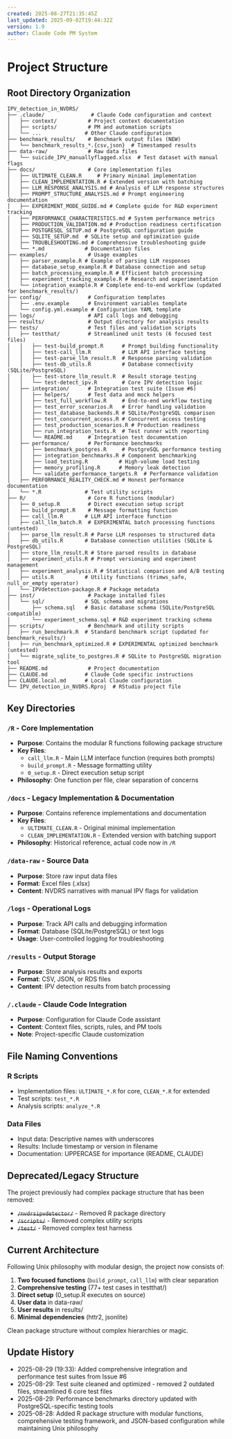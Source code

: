 ```yaml
---
created: 2025-08-27T21:35:45Z
last_updated: 2025-09-02T19:44:32Z
version: 1.9
author: Claude Code PM System
---
```


# Project Structure

## Root Directory Organization

```
IPV_detection_in_NVDRS/
├── .claude/               # Claude Code configuration and context
│   ├── context/          # Project context documentation
│   ├── scripts/          # PM and automation scripts
│   └── ...              # Other Claude configuration
├── benchmark_results/    # Benchmark output files (NEW)
│   └── benchmark_results_*.{csv,json}  # Timestamped results
├── data-raw/             # Raw data files
│   └── suicide_IPV_manuallyflagged.xlsx  # Test dataset with manual flags
├── docs/                 # Core implementation files
│   ├── ULTIMATE_CLEAN.R     # Primary minimal implementation
│   ├── CLEAN_IMPLEMENTATION.R # Extended version with batching
│   ├── LLM_RESPONSE_ANALYSIS.md # Analysis of LLM response structures
│   ├── PROMPT_STRUCTURE_ANALYSIS.md # Prompt engineering documentation
│   ├── EXPERIMENT_MODE_GUIDE.md # Complete guide for R&D experiment tracking
│   ├── PERFORMANCE_CHARACTERISTICS.md # System performance metrics
│   ├── PRODUCTION_VALIDATION.md # Production readiness certification
│   ├── POSTGRESQL_SETUP.md # PostgreSQL configuration guide
│   ├── SQLITE_SETUP.md  # SQLite setup and optimization guide
│   ├── TROUBLESHOOTING.md # Comprehensive troubleshooting guide
│   └── *.md             # Documentation files
├── examples/             # Usage examples
│   ├── parser_example.R # Example of parsing LLM responses
│   ├── database_setup_example.R # Database connection and setup
│   ├── batch_processing_example.R # Efficient batch processing
│   ├── experiment_tracking_example.R # Research and experimentation
│   └── integration_example.R # Complete end-to-end workflow (updated for benchmark_results/)
├── config/               # Configuration templates
│   ├── .env.example      # Environment variables template
│   └── config.yml.example # Configuration YAML template
├── logs/                 # API call logs and debugging
├── results/              # Output directory for analysis results
├── tests/                # Test files and validation scripts
│   ├── testthat/         # Streamlined unit tests (6 focused test files)
│   │   ├── test-build_prompt.R      # Prompt building functionality
│   │   ├── test-call_llm.R          # LLM API interface testing  
│   │   ├── test-parse_llm_result.R  # Response parsing validation
│   │   ├── test-db_utils.R          # Database connectivity (SQLite/PostgreSQL)
│   │   ├── test-store_llm_result.R  # Result storage testing
│   │   └── test-detect_ipv.R        # Core IPV detection logic
│   ├── integration/      # Integration test suite (Issue #6)
│   │   ├── helpers/      # Test data and mock helpers
│   │   ├── test_full_workflow.R     # End-to-end workflow testing
│   │   ├── test_error_scenarios.R   # Error handling validation
│   │   ├── test_database_backends.R # SQLite/PostgreSQL comparison
│   │   ├── test_concurrent_access.R # Concurrent access testing
│   │   ├── test_production_scenarios.R # Production readiness
│   │   ├── run_integration_tests.R  # Test runner with reporting
│   │   └── README.md     # Integration test documentation
│   ├── performance/      # Performance benchmarks
│   │   ├── benchmark_postgres.R     # PostgreSQL performance testing
│   │   ├── integration_benchmarks.R # Component benchmarking
│   │   ├── load_testing.R          # High-volume load testing
│   │   ├── memory_profiling.R      # Memory leak detection
│   │   └── validate_performance_targets.R  # Performance validation
│   ├── PERFORMANCE_REALITY_CHECK.md # Honest performance documentation
│   └── *.R              # Test utility scripts
├── R/                    # Core R functions (modular)
│   ├── 0_setup.R         # Direct execution setup script
│   ├── build_prompt.R    # Message formatting function
│   ├── call_llm.R       # LLM API interface function
│   ├── call_llm_batch.R  # EXPERIMENTAL batch processing functions (untested)
│   ├── parse_llm_result.R # Parse LLM responses to structured data
│   ├── db_utils.R       # Database connection utilities (SQLite & PostgreSQL)
│   ├── store_llm_result.R # Store parsed results in database
│   ├── experiment_utils.R # Prompt versioning and experiment management
│   ├── experiment_analysis.R # Statistical comparison and A/B testing
│   ├── utils.R          # Utility functions (trimws_safe, null_or_empty operator)
│   └── IPVdetection-package.R # Package metadata
├── inst/                 # Package installed files
│   └── sql/             # SQL schema and migrations
│       ├── schema.sql   # Basic database schema (SQLite/PostgreSQL compatible)
│       └── experiment_schema.sql # R&D experiment tracking schema
├── scripts/              # Benchmark and utility scripts
│   ├── run_benchmark.R  # Standard benchmark script (updated for benchmark_results/)
│   ├── run_benchmark_optimized.R # EXPERIMENTAL optimized benchmark (untested)
│   └── migrate_sqlite_to_postgres.R # SQLite to PostgreSQL migration tool
├── README.md             # Project documentation
├── CLAUDE.md            # Claude Code specific instructions
├── CLAUDE.local.md      # Local Claude configuration
└── IPV_detection_in_NVDRS.Rproj  # RStudio project file
```

## Key Directories

### `/R` - Core Implementation
- **Purpose**: Contains the modular R functions following package structure
- **Key Files**: 
  - `call_llm.R` - Main LLM interface function (requires both prompts)
  - `build_prompt.R` - Message formatting utility
  - `0_setup.R` - Direct execution setup script
- **Philosophy**: One function per file, clear separation of concerns

### `/docs` - Legacy Implementation & Documentation  
- **Purpose**: Contains reference implementations and documentation
- **Key Files**: 
  - `ULTIMATE_CLEAN.R` - Original minimal implementation
  - `CLEAN_IMPLEMENTATION.R` - Extended version with batching support
- **Philosophy**: Historical reference, actual code now in `/R`

### `/data-raw` - Source Data
- **Purpose**: Store raw input data files
- **Format**: Excel files (.xlsx)
- **Content**: NVDRS narratives with manual IPV flags for validation

### `/logs` - Operational Logs
- **Purpose**: Track API calls and debugging information
- **Format**: Database (SQLite/PostgreSQL) or text logs
- **Usage**: User-controlled logging for troubleshooting

### `/results` - Output Storage
- **Purpose**: Store analysis results and exports
- **Format**: CSV, JSON, or RDS files
- **Content**: IPV detection results from batch processing

### `/.claude` - Claude Code Integration
- **Purpose**: Configuration for Claude Code assistant
- **Content**: Context files, scripts, rules, and PM tools
- **Note**: Project-specific Claude customization

## File Naming Conventions

### R Scripts
- Implementation files: `ULTIMATE_*.R` for core, `CLEAN_*.R` for extended
- Test scripts: `test_*.R`
- Analysis scripts: `analyze_*.R`

### Data Files
- Input data: Descriptive names with underscores
- Results: Include timestamp or version in filename
- Documentation: UPPERCASE for importance (README, CLAUDE)

## Deprecated/Legacy Structure

The project previously had complex package structure that has been removed:
- ~~`/nvdrsipvdetector/`~~ - Removed R package directory
- ~~`/scripts/`~~ - Removed complex utility scripts
- ~~`/test/`~~ - Removed complex test harness

## Current Architecture

Following Unix philosophy with modular design, the project now consists of:
1. **Two focused functions** (`build_prompt`, `call_llm`) with clear separation
2. **Comprehensive testing** (77+ test cases in testthat/)  
3. **Direct setup** (0_setup.R executes on source)
4. **User data** in data-raw/
5. **User results** in results/
6. **Minimal dependencies** (httr2, jsonlite)

Clean package structure without complex hierarchies or magic.

## Update History
- 2025-08-29 (19:33): Added comprehensive integration and performance test suites from Issue #6
- 2025-08-29: Test suite cleaned and optimized - removed 2 outdated files, streamlined 6 core test files
- 2025-08-29: Performance benchmarks directory updated with PostgreSQL-specific testing tools
- 2025-08-28: Added R package structure with modular functions, comprehensive testing framework, and JSON-based configuration while maintaining Unix philosophy